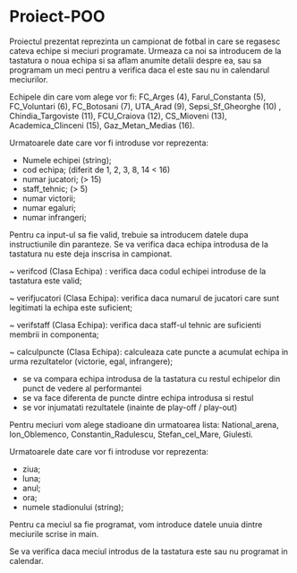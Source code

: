# Proiect-POO
Proiectul prezentat reprezinta un campionat de fotbal in care se regasesc
cateva echipe si meciuri programate. Urmeaza ca noi sa introducem de la tastatura
o noua echipa si sa aflam anumite detalii despre ea, sau sa programam un meci
pentru a verifica daca el este sau nu in calendarul meciurilor.

Echipele din care vom alege vor fi: FC_Arges (4), Farul_Constanta (5), FC_Voluntari (6), FC_Botosani (7),
UTA_Arad (9), Sepsi_Sf_Gheorghe (10) , Chindia_Targoviste (11), FCU_Craiova (12), CS_Mioveni (13), Academica_Clinceni (15),
Gaz_Metan_Medias (16).

Urmatoarele date care vor fi introduse vor reprezenta:
- Numele echipei (string);
- cod echipa; (diferit de 1, 2, 3, 8, 14 < 16)
- numar jucatori; (> 15)
- staff_tehnic; (> 5)
- numar victorii; 
- numar egaluri;
- numar infrangeri;

Pentru ca input-ul sa fie valid, trebuie sa introducem datele dupa instructiunile din paranteze.
Se va verifica daca echipa introdusa de la tastatura nu este deja inscrisa in campionat.

~ verifcod (Clasa Echipa) : verifica daca codul echipei introduse de la tastatura este valid;

~ verifjucatori (Clasa Echipa): verifica daca numarul de jucatori care sunt legitimati la echipa este suficient;

~ verifstaff (Clasa Echipa): verifica daca staff-ul tehnic are suficienti membrii in componenta;

~ calculpuncte (Clasa Echipa): calculeaza cate puncte a acumulat echipa in urma rezultatelor (victorie, egal, infrangere);

- se va compara echipa introdusa de la tastatura cu restul echipelor din punct de vedere al performantei
- se va face diferenta de puncte dintre echipa introdusa si restul
- se vor injumatati rezultatele (inainte de play-off / play-out)

Pentru meciuri vom alege stadioane din urmatoarea lista: National_arena, Ion_Oblemenco, Constantin_Radulescu,
Stefan_cel_Mare, Giulesti.

Urmatoarele date care vor fi introduse vor reprezenta:
- ziua;
- luna;
- anul;
- ora;
- numele stadionului (string);

Pentru ca meciul sa fie programat, vom introduce datele unuia dintre meciurile scrise in main.

Se va verifica daca meciul introdus de la tastatura este sau nu programat in calendar.
